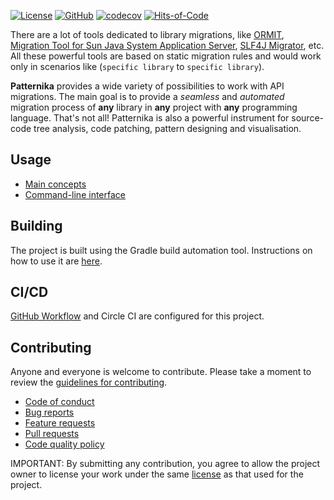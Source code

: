 [![License](https://img.shields.io/badge/license-MIT-green.svg)](LICENSE)
[![GitHub](https://github.com/patternika/patternika/workflows/Java%20CI%20with%20Gradle/badge.svg)](
  https://github.com/patternika/patternika/actions?query=workflow%3A%22Java+CI+with+Gradle%22)
[![codecov](https://codecov.io/gh/patternika/patternika/branch/main/graph/badge.svg?token=0V10JBZRRO)](https://codecov.io/gh/patternika/patternika)
[![Hits-of-Code](https://hitsofcode.com/github/cqfn/patternika?branch=main)](https://hitsofcode.com/github/cqfn/patternika?branch=main/view?branch=main)


There are a lot of tools dedicated to library migrations, like 
[ORMIT](https://renaps.com/en/products/ormit-java), 
[Migration Tool for Sun Java System Application Server](https://docs.oracle.com/cd/E19830-01/819-4725/6n6rv9st3/index.html), 
[SLF4J Migrator](http://www.slf4j.org/migrator.html), etc. All these powerful 
tools are based on static migration rules and would work only in scenarios like 
(`specific library` to `specific library`).

**Patternika** provides a wide variety of possibilities to work with API migrations.
The main goal is to provide a _seamless_ and _automated_ migration process of **any** library 
in **any** project with **any** programming language.
That's not all! Patternika is also a powerful instrument for source-code tree analysis, code patching, 
pattern designing and visualisation. 

## Usage

* [Main concepts](docs/DESCRIPTION.md)
* [Command-line interface](docs/CLI.md)

## Building

The project is built using the Gradle build automation tool.
Instructions on how to use it are [here](docs/GRADLE.md).

## CI/CD

[GitHub Workflow](
https://github.com/patternika/patternika/actions?query=workflow%3A%22Java+CI+with+Gradle%22) 
and Circle CI are configured for this project.

## Contributing

Anyone and everyone is welcome to contribute. Please take a moment to
review the [guidelines for contributing](docs/CONTRIBUTING.md).

* [Code of conduct](docs/CODE_OF_CONDUCT.md)
* [Bug reports](docs/CONTRIBUTING.md#bug-reports)
* [Feature requests](docs/CONTRIBUTING.md#feature-suggestions)
* [Pull requests](docs/CONTRIBUTING.md#pull-requests)
* [Code quality policy](docs/CODE_QUALITY.md)

IMPORTANT: By submitting any contribution, you agree to allow the project owner to
license your work under the same [license](LICENSE) as that used for the project.
